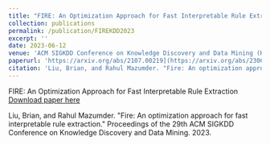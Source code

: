 ```yaml
---
title: "FIRE: An Optimization Approach for Fast Interpretable Rule Extraction"
collection: publications
permalink: /publication/FIREKDD2023
excerpt: ''
date: 2023-06-12
venue: 'ACM SIGKDD Conference on Knowledge Discovery and Data Mining (KDD)'
paperurl: 'https://arxiv.org/abs/2107.00219](https://arxiv.org/abs/2306.07432'
citation: 'Liu, Brian, and Rahul Mazumder. "Fire: An optimization approach for fast interpretable rule extraction." Proceedings of the 29th ACM SIGKDD Conference on Knowledge Discovery and Data Mining. 2023.'
---
```


FIRE: An Optimization Approach for Fast Interpretable Rule Extraction
[Download paper here](https://arxiv.org/abs/2306.07432)

Liu, Brian, and Rahul Mazumder. "Fire: An optimization approach for fast interpretable rule extraction." Proceedings of the 29th ACM SIGKDD Conference on Knowledge Discovery and Data Mining. 2023.
